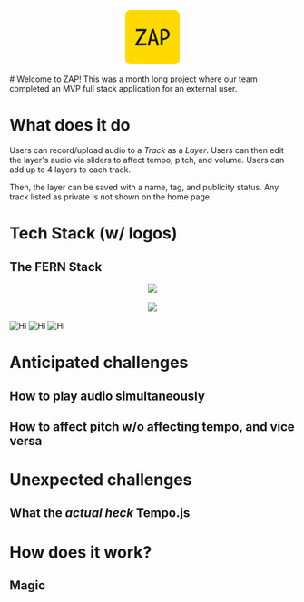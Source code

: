<p align="center">
  <img src="client/dist/favicon-96x96.png" />
</p>
# Welcome to ZAP!
This was a month long project where our team completed an MVP full stack application for an external user.

# What does it do
Users can record/upload audio to a _Track_ as a _Layer_. Users can then edit the layer's audio via sliders to affect tempo, pitch, and volume. Users can add up to 4 layers to each track.

Then, the layer can be saved with a name, tag, and publicity status. Any track listed as private is not shown on the home page.

# Tech Stack (w/ logos)
## The FERN Stack

<p align="center">
  <img 
       src="https://images.unsplash.com/photo-1599148401005-fe6d7497cb5e?ixlib=rb-1.2.1&ixid=MnwxMjA3fDB8MHxzZWFyY2h8MXx8ZmVybnxlbnwwfHwwfHw%3D&w=1000&q=80" 
       style="width:50%"
  />
</p>

<p align="center">
  <img 
       src="https://www.pngkit.com/png/detail/208-2080867_firebase-logo-firebase-logo-png.png"
       style="width:50%"
  />
</p>

![Hi]("https://www.pngkit.com/png/detail/208-2080867_firebase-logo-firebase-logo-png.png")
![Hi]("https://expressjs.com/images/express-facebook-share.png")
![Hi]("https://brandslogos.com/wp-content/uploads/images/react-logo-vector.svg")


# Anticipated challenges
## How to play audio simultaneously
## How to affect pitch w/o affecting tempo, and vice versa

# Unexpected challenges
## What the _actual heck_ Tempo.js

# How does it work?
## Magic
